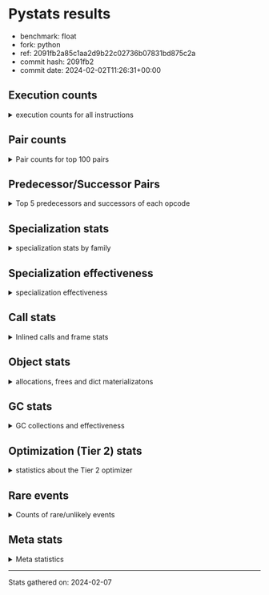 
# Pystats results

- benchmark: float
- fork: python
- ref: 2091fb2a85c1aa2d9b22c02736b07831bd875c2a
- commit hash: 2091fb2
- commit date: 2024-02-02T11:26:31+00:00

## Execution counts

<details>
<summary> execution counts for all instructions </summary>

|Name | Count | Self | Cumulative | Miss ratio | 
|---|---:|---:|---:|---:|
| LOAD_FAST | 80,189,140 | 18.5% | 18.5% |  |
| STORE_ATTR_SLOT | 48,052,540 | 11.1% | 29.6% |  |
| BINARY_OP | 32,010,300 | 7.4% | 37.0% |  |
| LOAD_FAST_LOAD_FAST | 32,001,440 | 7.4% | 44.4% |  |
| LOAD_GLOBAL_MODULE | 32,001,140 | 7.4% | 51.8% |  |
| LOAD_CONST | 32,000,720 | 7.4% | 59.2% |  |
| CALL_BUILTIN_O | 32,000,420 | 7.4% | 66.6% |  |
| STORE_FAST | 16,029,420 | 3.7% | 70.3% |  |
| ENTER_EXECUTOR | 16,024,700 | 3.7% | 74.1% |  |
| CALL | 16,004,920 | 3.7% | 77.8% |  |
| COPY | 16,001,440 | 3.7% | 81.5% |  |
| BINARY_OP_MULTIPLY_FLOAT | 16,001,360 | 3.7% | 85.2% |  |
| RESUME_CHECK | 16,001,240 | 3.7% | 88.9% | 0.1% |
| RETURN_CONST | 16,000,480 | 3.7% | 92.6% |  |
| INTERPRETER_EXIT | 16,000,160 | 3.7% | 96.3% |  |
| STORE_SUBSCR_LIST_INT | 15,999,980 | 3.7% | 100.0% |  |
| LOAD_ATTR_SLOT | 107,040 | 0.0% | 100.0% |  |
| POP_JUMP_IF_FALSE | 26,680 | 0.0% | 100.0% |  |
| COMPARE_OP_FLOAT | 26,540 | 0.0% | 100.0% |  |
| RETURN_VALUE | 25,580 | 0.0% | 100.0% |  |
| JUMP_FORWARD | 13,320 | 0.0% | 100.0% |  |
| SWAP | 1,440 | 0.0% | 100.0% |  |
| FOR_ITER_LIST | 1,240 | 0.0% | 100.0% |  |
| JUMP_BACKWARD | 1,180 | 0.0% | 100.0% |  |
| CALL_PY_EXACT_ARGS | 1,060 | 0.0% | 100.0% |  |
| BINARY_OP_ADD_FLOAT | 920 | 0.0% | 100.0% |  |
| LOAD_ATTR_METHOD_NO_DICT | 920 | 0.0% | 100.0% |  |
| LOAD_ATTR | 840 | 0.0% | 100.0% |  |
| FOR_ITER_RANGE | 840 | 0.0% | 100.0% |  |
| POP_TOP | 720 | 0.0% | 100.0% |  |
| GET_ITER | 560 | 0.0% | 100.0% |  |
| PUSH_NULL | 480 | 0.0% | 100.0% |  |
| STORE_ATTR | 400 | 0.0% | 100.0% |  |
| LOAD_GLOBAL | 360 | 0.0% | 100.0% |  |
| CALL_BUILTIN_CLASS | 200 | 0.0% | 100.0% |  |
| LOAD_GLOBAL_BUILTIN | 200 | 0.0% | 100.0% |  |
| BINARY_SLICE | 160 | 0.0% | 100.0% |  |
| BUILD_LIST | 160 | 0.0% | 100.0% |  |
| COMPARE_OP | 160 | 0.0% | 100.0% |  |
| FOR_ITER | 160 | 0.0% | 100.0% |  |
| LOAD_DEREF | 160 | 0.0% | 100.0% |  |
| BINARY_SUBSCR_LIST_INT | 140 | 0.0% | 100.0% |  |
| RESUME | 120 | 0.0% | 100.0% | 18,950.0% |
| LOAD_ATTR_MODULE | 120 | 0.0% | 100.0% |  |
| NOP | 80 | 0.0% | 100.0% |  |
| CALL_FUNCTION_EX | 80 | 0.0% | 100.0% |  |
| COPY_FREE_VARS | 80 | 0.0% | 100.0% |  |
| BINARY_OP_SUBTRACT_FLOAT | 60 | 0.0% | 100.0% |  |
| COMPARE_OP_INT | 60 | 0.0% | 100.0% |  |
| BINARY_SUBSCR | 40 | 0.0% | 100.0% |  |
| STORE_SUBSCR | 40 | 0.0% | 100.0% |  |


</details>

## Pair counts

<details>
<summary> Pair counts for top 100 pairs </summary>

|Pair | Count | Self | Cumulative | 
|---|---:|---:|---:|
| LOAD_FAST STORE_ATTR_SLOT | 48,051,020 | 11.1% | 11.1% |
| LOAD_GLOBAL_MODULE LOAD_FAST | 32,000,560 | 7.4% | 18.5% |
| BINARY_OP LOAD_FAST | 32,000,000 | 7.4% | 25.9% |
| LOAD_CONST BINARY_OP | 32,000,000 | 7.4% | 33.3% |
| LOAD_FAST CALL_BUILTIN_O | 31,999,920 | 7.4% | 40.7% |
| LOAD_FAST_LOAD_FAST BINARY_OP_MULTIPLY_FLOAT | 16,001,280 | 3.7% | 44.4% |
| STORE_FAST LOAD_GLOBAL_MODULE | 16,000,840 | 3.7% | 48.1% |
| STORE_ATTR_SLOT RETURN_CONST | 16,000,440 | 3.7% | 51.8% |
| CACHE RESUME_CHECK | 16,000,120 | 3.7% | 55.5% |
| CALL LOAD_FAST_LOAD_FAST | 16,000,000 | 3.7% | 59.2% |
| COPY LOAD_FAST | 16,000,000 | 3.7% | 62.9% |
| RETURN_CONST INTERPRETER_EXIT | 16,000,000 | 3.7% | 66.6% |
| RESUME_CHECK LOAD_GLOBAL_MODULE | 16,000,000 | 3.7% | 70.3% |
| BINARY_OP_MULTIPLY_FLOAT LOAD_CONST | 15,999,980 | 3.7% | 74.0% |
| CALL_BUILTIN_O COPY | 15,999,980 | 3.7% | 77.7% |
| CALL_BUILTIN_O LOAD_CONST | 15,999,980 | 3.7% | 81.4% |
| STORE_ATTR_SLOT LOAD_FAST_LOAD_FAST | 15,999,980 | 3.7% | 85.1% |
| STORE_ATTR_SLOT STORE_FAST | 15,999,980 | 3.7% | 88.8% |
| LOAD_FAST_LOAD_FAST STORE_SUBSCR_LIST_INT | 15,999,960 | 3.7% | 92.5% |
| STORE_SUBSCR_LIST_INT ENTER_EXECUTOR | 15,999,660 | 3.7% | 96.2% |
| ENTER_EXECUTOR CALL | 15,999,520 | 3.7% | 99.9% |
| LOAD_FAST LOAD_ATTR_SLOT | 105,380 | 0.0% | 99.9% |
| LOAD_ATTR_SLOT LOAD_FAST | 65,840 | 0.0% | 99.9% |
| STORE_ATTR_SLOT LOAD_FAST | 52,140 | 0.0% | 99.9% |
| POP_JUMP_IF_FALSE LOAD_FAST | 26,600 | 0.0% | 99.9% |
| COMPARE_OP_FLOAT POP_JUMP_IF_FALSE | 26,540 | 0.0% | 100.0% |
| LOAD_ATTR_SLOT COMPARE_OP_FLOAT | 26,480 | 0.0% | 100.0% |
| LOAD_FAST RETURN_VALUE | 25,420 | 0.0% | 100.0% |
| RETURN_VALUE STORE_FAST | 25,180 | 0.0% | 100.0% |
| STORE_FAST ENTER_EXECUTOR | 24,840 | 0.0% | 100.0% |
| ENTER_EXECUTOR LOAD_FAST | 24,700 | 0.0% | 100.0% |
| JUMP_FORWARD LOAD_FAST | 13,320 | 0.0% | 100.0% |
| LOAD_ATTR_SLOT JUMP_FORWARD | 13,280 | 0.0% | 100.0% |
| BINARY_OP BINARY_OP | 8,460 | 0.0% | 100.0% |
| CALL CALL | 4,200 | 0.0% | 100.0% |
| STORE_FAST LOAD_FAST | 3,040 | 0.0% | 100.0% |
| LOAD_FAST BINARY_OP | 1,640 | 0.0% | 100.0% |
| BINARY_OP SWAP | 1,440 | 0.0% | 100.0% |
| LOAD_FAST COPY | 1,440 | 0.0% | 100.0% |
| LOAD_ATTR_SLOT STORE_FAST | 1,380 | 0.0% | 100.0% |
| COPY LOAD_ATTR_SLOT | 1,320 | 0.0% | 100.0% |
| SWAP STORE_ATTR_SLOT | 1,320 | 0.0% | 100.0% |
| CALL_PY_EXACT_ARGS RESUME_CHECK | 1,060 | 0.0% | 100.0% |
| RESUME_CHECK LOAD_FAST | 1,060 | 0.0% | 100.0% |
| FOR_ITER_LIST STORE_FAST | 920 | 0.0% | 100.0% |
| LOAD_FAST LOAD_ATTR_METHOD_NO_DICT | 880 | 0.0% | 100.0% |
| BINARY_OP_MULTIPLY_FLOAT BINARY_OP_ADD_FLOAT | 880 | 0.0% | 100.0% |
| LOAD_FAST CALL | 720 | 0.0% | 100.0% |
| LOAD_FAST LOAD_ATTR | 640 | 0.0% | 100.0% |
| JUMP_BACKWARD FOR_ITER_LIST | 600 | 0.0% | 100.0% |
| FOR_ITER_RANGE STORE_FAST | 600 | 0.0% | 100.0% |
| LOAD_FAST CALL_PY_EXACT_ARGS | 560 | 0.0% | 100.0% |
| POP_TOP JUMP_BACKWARD | 500 | 0.0% | 100.0% |
| RETURN_CONST POP_TOP | 480 | 0.0% | 100.0% |
| BINARY_OP_ADD_FLOAT LOAD_FAST_LOAD_FAST | 460 | 0.0% | 100.0% |
| BINARY_OP_MULTIPLY_FLOAT LOAD_FAST_LOAD_FAST | 460 | 0.0% | 100.0% |
| CALL_BUILTIN_O STORE_FAST | 460 | 0.0% | 100.0% |
| LOAD_ATTR_METHOD_NO_DICT LOAD_FAST | 460 | 0.0% | 100.0% |
| LOAD_GLOBAL_MODULE LOAD_FAST_LOAD_FAST | 460 | 0.0% | 100.0% |
| JUMP_BACKWARD FOR_ITER_RANGE | 440 | 0.0% | 100.0% |
| BINARY_OP_ADD_FLOAT CALL_BUILTIN_O | 440 | 0.0% | 100.0% |
| LOAD_ATTR_METHOD_NO_DICT CALL_PY_EXACT_ARGS | 440 | 0.0% | 100.0% |
| PUSH_NULL CALL | 400 | 0.0% | 100.0% |
| LOAD_FAST LOAD_CONST | 400 | 0.0% | 100.0% |
| LOAD_ATTR LOAD_ATTR_SLOT | 340 | 0.0% | 100.0% |
| STORE_FAST JUMP_BACKWARD | 340 | 0.0% | 100.0% |
| ENTER_EXECUTOR FOR_ITER_LIST | 320 | 0.0% | 100.0% |
| LOAD_FAST PUSH_NULL | 320 | 0.0% | 100.0% |
| STORE_SUBSCR_LIST_INT JUMP_BACKWARD | 320 | 0.0% | 100.0% |
| GET_ITER FOR_ITER_LIST | 280 | 0.0% | 100.0% |
| LOAD_FAST STORE_ATTR | 280 | 0.0% | 100.0% |
| CALL POP_TOP | 240 | 0.0% | 100.0% |
| LOAD_FAST GET_ITER | 240 | 0.0% | 100.0% |
| FOR_ITER_RANGE LOAD_FAST | 240 | 0.0% | 100.0% |
| GET_ITER FOR_ITER_RANGE | 200 | 0.0% | 100.0% |
| LOAD_ATTR LOAD_FAST | 200 | 0.0% | 100.0% |
| STORE_ATTR STORE_ATTR_SLOT | 200 | 0.0% | 100.0% |
| LOAD_GLOBAL_BUILTIN LOAD_FAST | 200 | 0.0% | 100.0% |
| BINARY_OP STORE_FAST | 180 | 0.0% | 100.0% |
| BINARY_SLICE GET_ITER | 160 | 0.0% | 100.0% |
| RETURN_VALUE INTERPRETER_EXIT | 160 | 0.0% | 100.0% |
| RETURN_VALUE RETURN_VALUE | 160 | 0.0% | 100.0% |
| BUILD_LIST LOAD_FAST | 160 | 0.0% | 100.0% |
| ENTER_EXECUTOR FOR_ITER_RANGE | 160 | 0.0% | 100.0% |
| LOAD_CONST BINARY_SLICE | 160 | 0.0% | 100.0% |
| LOAD_CONST BUILD_LIST | 160 | 0.0% | 100.0% |
| LOAD_CONST LOAD_CONST | 160 | 0.0% | 100.0% |
| LOAD_FAST CALL_BUILTIN_CLASS | 160 | 0.0% | 100.0% |
| LOAD_FAST_LOAD_FAST BINARY_OP | 160 | 0.0% | 100.0% |
| STORE_FAST LOAD_GLOBAL | 160 | 0.0% | 100.0% |
| FOR_ITER_LIST LOAD_FAST | 160 | 0.0% | 100.0% |
| POP_TOP ENTER_EXECUTOR | 140 | 0.0% | 100.0% |
| LOAD_GLOBAL LOAD_GLOBAL_MODULE | 140 | 0.0% | 100.0% |
| BINARY_SUBSCR_LIST_INT STORE_FAST | 140 | 0.0% | 100.0% |
| CALL_BUILTIN_CLASS GET_ITER | 140 | 0.0% | 100.0% |
| RESUME_CHECK LOAD_CONST | 140 | 0.0% | 100.0% |
| CALL STORE_FAST | 120 | 0.0% | 100.0% |
| COPY LOAD_ATTR | 120 | 0.0% | 100.0% |
| LOAD_CONST BINARY_SUBSCR_LIST_INT | 120 | 0.0% | 100.0% |
| LOAD_GLOBAL LOAD_FAST | 120 | 0.0% | 100.0% |


</details>

## Predecessor/Successor Pairs

<details>
<summary> Top 5 predecessors and successors of each opcode </summary>

### BINARY_SLICE

<details>
<summary> Successors and predecessors for BINARY_SLICE </summary>

|Predecessors | Count | Percentage | 
|---|---:|---:|
| LOAD_CONST | 160 | 100.0% |

|Successors | Count | Percentage | 
|---|---:|---:|
| GET_ITER | 160 | 100.0% |


</details>

### CACHE

<details>
<summary> Successors and predecessors for CACHE </summary>

|Successors | Count | Percentage | 
|---|---:|---:|
| RESUME_CHECK | 16,000,120 | 100.0% |
| RESUME | 40 | 0.0% |


</details>

### BINARY_SUBSCR

<details>
<summary> Successors and predecessors for BINARY_SUBSCR </summary>

|Predecessors | Count | Percentage | 
|---|---:|---:|
| LOAD_CONST | 40 | 100.0% |

|Successors | Count | Percentage | 
|---|---:|---:|
| STORE_FAST | 20 | 50.0% |
| BINARY_SUBSCR_LIST_INT | 20 | 50.0% |


</details>

### GET_ITER

<details>
<summary> Successors and predecessors for GET_ITER </summary>

|Predecessors | Count | Percentage | 
|---|---:|---:|
| LOAD_FAST | 240 | 42.9% |
| BINARY_SLICE | 160 | 28.6% |
| CALL_BUILTIN_CLASS | 140 | 25.0% |
| CALL | 20 | 3.6% |

|Successors | Count | Percentage | 
|---|---:|---:|
| FOR_ITER_LIST | 280 | 50.0% |
| FOR_ITER_RANGE | 200 | 35.7% |
| FOR_ITER | 80 | 14.3% |


</details>

### INTERPRETER_EXIT

<details>
<summary> Successors and predecessors for INTERPRETER_EXIT </summary>

|Predecessors | Count | Percentage | 
|---|---:|---:|
| RETURN_CONST | 16,000,000 | 100.0% |
| RETURN_VALUE | 160 | 0.0% |


</details>

### NOP

<details>
<summary> Successors and predecessors for NOP </summary>

|Predecessors | Count | Percentage | 
|---|---:|---:|
| POP_TOP | 80 | 100.0% |

|Successors | Count | Percentage | 
|---|---:|---:|
| LOAD_DEREF | 80 | 100.0% |


</details>

### POP_TOP

<details>
<summary> Successors and predecessors for POP_TOP </summary>

|Predecessors | Count | Percentage | 
|---|---:|---:|
| RETURN_CONST | 480 | 66.7% |
| CALL | 240 | 33.3% |

|Successors | Count | Percentage | 
|---|---:|---:|
| JUMP_BACKWARD | 500 | 69.4% |
| ENTER_EXECUTOR | 140 | 19.4% |
| NOP | 80 | 11.1% |


</details>

### PUSH_NULL

<details>
<summary> Successors and predecessors for PUSH_NULL </summary>

|Predecessors | Count | Percentage | 
|---|---:|---:|
| LOAD_FAST | 320 | 66.7% |
| LOAD_DEREF | 80 | 16.7% |
| LOAD_ATTR_MODULE | 60 | 12.5% |
| LOAD_ATTR | 20 | 4.2% |

|Successors | Count | Percentage | 
|---|---:|---:|
| CALL | 400 | 83.3% |
| LOAD_FAST | 80 | 16.7% |


</details>

### RETURN_VALUE

<details>
<summary> Successors and predecessors for RETURN_VALUE </summary>

|Predecessors | Count | Percentage | 
|---|---:|---:|
| LOAD_FAST | 25,420 | 99.4% |
| RETURN_VALUE | 160 | 0.6% |

|Successors | Count | Percentage | 
|---|---:|---:|
| STORE_FAST | 25,180 | 98.4% |
| INTERPRETER_EXIT | 160 | 0.6% |
| RETURN_VALUE | 160 | 0.6% |
| LOAD_GLOBAL | 40 | 0.2% |
| LOAD_GLOBAL_MODULE | 40 | 0.2% |


</details>

### STORE_SUBSCR

<details>
<summary> Successors and predecessors for STORE_SUBSCR </summary>

|Predecessors | Count | Percentage | 
|---|---:|---:|
| LOAD_FAST_LOAD_FAST | 40 | 100.0% |

|Successors | Count | Percentage | 
|---|---:|---:|
| JUMP_BACKWARD | 20 | 50.0% |
| STORE_SUBSCR_LIST_INT | 20 | 50.0% |


</details>

### BINARY_OP

<details>
<summary> Successors and predecessors for BINARY_OP </summary>

|Predecessors | Count | Percentage | 
|---|---:|---:|
| LOAD_CONST | 32,000,000 | 100.0% |
| BINARY_OP | 8,460 | 0.0% |
| LOAD_FAST | 1,640 | 0.0% |
| LOAD_FAST_LOAD_FAST | 160 | 0.0% |
| BINARY_OP_MULTIPLY_FLOAT | 40 | 0.0% |

|Successors | Count | Percentage | 
|---|---:|---:|
| LOAD_FAST | 32,000,000 | 100.0% |
| BINARY_OP | 8,460 | 0.0% |
| SWAP | 1,440 | 0.0% |
| STORE_FAST | 180 | 0.0% |
| BINARY_OP_MULTIPLY_FLOAT | 80 | 0.0% |


</details>

### BUILD_LIST

<details>
<summary> Successors and predecessors for BUILD_LIST </summary>

|Predecessors | Count | Percentage | 
|---|---:|---:|
| LOAD_CONST | 160 | 100.0% |

|Successors | Count | Percentage | 
|---|---:|---:|
| LOAD_FAST | 160 | 100.0% |


</details>

### CALL

<details>
<summary> Successors and predecessors for CALL </summary>

|Predecessors | Count | Percentage | 
|---|---:|---:|
| ENTER_EXECUTOR | 15,999,520 | 100.0% |
| CALL | 4,200 | 0.0% |
| LOAD_FAST | 720 | 0.0% |
| PUSH_NULL | 400 | 0.0% |
| BINARY_OP | 20 | 0.0% |

|Successors | Count | Percentage | 
|---|---:|---:|
| LOAD_FAST_LOAD_FAST | 16,000,000 | 100.0% |
| CALL | 4,200 | 0.0% |
| POP_TOP | 240 | 0.0% |
| STORE_FAST | 120 | 0.0% |
| LOAD_FAST | 80 | 0.0% |


</details>

### CALL_FUNCTION_EX

<details>
<summary> Successors and predecessors for CALL_FUNCTION_EX </summary>

|Predecessors | Count | Percentage | 
|---|---:|---:|
| LOAD_FAST | 80 | 100.0% |

|Successors | Count | Percentage | 
|---|---:|---:|
| COPY_FREE_VARS | 80 | 100.0% |


</details>

### COMPARE_OP

<details>
<summary> Successors and predecessors for COMPARE_OP </summary>

|Predecessors | Count | Percentage | 
|---|---:|---:|
| LOAD_ATTR | 60 | 37.5% |
| LOAD_ATTR_SLOT | 60 | 37.5% |
| LOAD_CONST | 40 | 25.0% |

|Successors | Count | Percentage | 
|---|---:|---:|
| POP_JUMP_IF_FALSE | 80 | 50.0% |
| COMPARE_OP_FLOAT | 60 | 37.5% |
| COMPARE_OP_INT | 20 | 12.5% |


</details>

### COPY

<details>
<summary> Successors and predecessors for COPY </summary>

|Predecessors | Count | Percentage | 
|---|---:|---:|
| CALL_BUILTIN_O | 15,999,980 | 100.0% |
| LOAD_FAST | 1,440 | 0.0% |
| CALL | 20 | 0.0% |

|Successors | Count | Percentage | 
|---|---:|---:|
| LOAD_FAST | 16,000,000 | 100.0% |
| LOAD_ATTR_SLOT | 1,320 | 0.0% |
| LOAD_ATTR | 120 | 0.0% |


</details>

### COPY_FREE_VARS

<details>
<summary> Successors and predecessors for COPY_FREE_VARS </summary>

|Predecessors | Count | Percentage | 
|---|---:|---:|
| CALL_FUNCTION_EX | 80 | 100.0% |

|Successors | Count | Percentage | 
|---|---:|---:|
| RESUME_CHECK | 60 | 75.0% |
| RESUME | 20 | 25.0% |


</details>

### ENTER_EXECUTOR

<details>
<summary> Successors and predecessors for ENTER_EXECUTOR </summary>

|Predecessors | Count | Percentage | 
|---|---:|---:|
| STORE_SUBSCR_LIST_INT | 15,999,660 | 99.8% |
| STORE_FAST | 24,840 | 0.2% |
| POP_TOP | 140 | 0.0% |
| JUMP_BACKWARD | 60 | 0.0% |

|Successors | Count | Percentage | 
|---|---:|---:|
| CALL | 15,999,520 | 99.8% |
| LOAD_FAST | 24,700 | 0.2% |
| FOR_ITER_LIST | 320 | 0.0% |
| FOR_ITER_RANGE | 160 | 0.0% |


</details>

### FOR_ITER

<details>
<summary> Successors and predecessors for FOR_ITER </summary>

|Predecessors | Count | Percentage | 
|---|---:|---:|
| GET_ITER | 80 | 50.0% |
| JUMP_BACKWARD | 80 | 50.0% |

|Successors | Count | Percentage | 
|---|---:|---:|
| STORE_FAST | 80 | 50.0% |
| FOR_ITER_LIST | 40 | 25.0% |
| FOR_ITER_RANGE | 40 | 25.0% |


</details>

### JUMP_BACKWARD

<details>
<summary> Successors and predecessors for JUMP_BACKWARD </summary>

|Predecessors | Count | Percentage | 
|---|---:|---:|
| POP_TOP | 500 | 42.4% |
| STORE_FAST | 340 | 28.8% |
| STORE_SUBSCR_LIST_INT | 320 | 27.1% |
| STORE_SUBSCR | 20 | 1.7% |

|Successors | Count | Percentage | 
|---|---:|---:|
| FOR_ITER_LIST | 600 | 50.8% |
| FOR_ITER_RANGE | 440 | 37.3% |
| FOR_ITER | 80 | 6.8% |
| ENTER_EXECUTOR | 60 | 5.1% |


</details>

### JUMP_FORWARD

<details>
<summary> Successors and predecessors for JUMP_FORWARD </summary>

|Predecessors | Count | Percentage | 
|---|---:|---:|
| LOAD_ATTR_SLOT | 13,280 | 99.7% |
| LOAD_ATTR | 40 | 0.3% |

|Successors | Count | Percentage | 
|---|---:|---:|
| LOAD_FAST | 13,320 | 100.0% |


</details>

### LOAD_ATTR

<details>
<summary> Successors and predecessors for LOAD_ATTR </summary>

|Predecessors | Count | Percentage | 
|---|---:|---:|
| LOAD_FAST | 640 | 76.2% |
| COPY | 120 | 14.3% |
| LOAD_GLOBAL | 40 | 4.8% |
| LOAD_GLOBAL_MODULE | 40 | 4.8% |

|Successors | Count | Percentage | 
|---|---:|---:|
| LOAD_ATTR_SLOT | 340 | 40.5% |
| LOAD_FAST | 200 | 23.8% |
| STORE_FAST | 80 | 9.5% |
| COMPARE_OP | 60 | 7.1% |
| JUMP_FORWARD | 40 | 4.8% |


</details>

### LOAD_CONST

<details>
<summary> Successors and predecessors for LOAD_CONST </summary>

|Predecessors | Count | Percentage | 
|---|---:|---:|
| BINARY_OP_MULTIPLY_FLOAT | 15,999,980 | 50.0% |
| CALL_BUILTIN_O | 15,999,980 | 50.0% |
| LOAD_FAST | 400 | 0.0% |
| LOAD_CONST | 160 | 0.0% |
| RESUME_CHECK | 140 | 0.0% |

|Successors | Count | Percentage | 
|---|---:|---:|
| BINARY_OP | 32,000,000 | 100.0% |
| BINARY_SLICE | 160 | 0.0% |
| BUILD_LIST | 160 | 0.0% |
| LOAD_CONST | 160 | 0.0% |
| BINARY_SUBSCR_LIST_INT | 120 | 0.0% |


</details>

### LOAD_DEREF

<details>
<summary> Successors and predecessors for LOAD_DEREF </summary>

|Predecessors | Count | Percentage | 
|---|---:|---:|
| NOP | 80 | 50.0% |
| STORE_FAST | 80 | 50.0% |

|Successors | Count | Percentage | 
|---|---:|---:|
| PUSH_NULL | 80 | 50.0% |
| STORE_FAST | 80 | 50.0% |


</details>

### LOAD_FAST

<details>
<summary> Successors and predecessors for LOAD_FAST </summary>

|Predecessors | Count | Percentage | 
|---|---:|---:|
| LOAD_GLOBAL_MODULE | 32,000,560 | 39.9% |
| BINARY_OP | 32,000,000 | 39.9% |
| COPY | 16,000,000 | 20.0% |
| LOAD_ATTR_SLOT | 65,840 | 0.1% |
| STORE_ATTR_SLOT | 52,140 | 0.1% |

|Successors | Count | Percentage | 
|---|---:|---:|
| STORE_ATTR_SLOT | 48,051,020 | 59.9% |
| CALL_BUILTIN_O | 31,999,920 | 39.9% |
| LOAD_ATTR_SLOT | 105,380 | 0.1% |
| RETURN_VALUE | 25,420 | 0.0% |
| BINARY_OP | 1,640 | 0.0% |


</details>

### LOAD_FAST_LOAD_FAST

<details>
<summary> Successors and predecessors for LOAD_FAST_LOAD_FAST </summary>

|Predecessors | Count | Percentage | 
|---|---:|---:|
| CALL | 16,000,000 | 50.0% |
| STORE_ATTR_SLOT | 15,999,980 | 50.0% |
| BINARY_OP_ADD_FLOAT | 460 | 0.0% |
| BINARY_OP_MULTIPLY_FLOAT | 460 | 0.0% |
| LOAD_GLOBAL_MODULE | 460 | 0.0% |

|Successors | Count | Percentage | 
|---|---:|---:|
| BINARY_OP_MULTIPLY_FLOAT | 16,001,280 | 50.0% |
| STORE_SUBSCR_LIST_INT | 15,999,960 | 50.0% |
| BINARY_OP | 160 | 0.0% |
| STORE_SUBSCR | 40 | 0.0% |


</details>

### LOAD_GLOBAL

<details>
<summary> Successors and predecessors for LOAD_GLOBAL </summary>

|Predecessors | Count | Percentage | 
|---|---:|---:|
| STORE_FAST | 160 | 44.4% |
| RETURN_VALUE | 40 | 11.1% |
| POP_JUMP_IF_FALSE | 40 | 11.1% |
| RESUME | 40 | 11.1% |
| FOR_ITER_LIST | 40 | 11.1% |

|Successors | Count | Percentage | 
|---|---:|---:|
| LOAD_GLOBAL_MODULE | 140 | 38.9% |
| LOAD_FAST | 120 | 33.3% |
| LOAD_ATTR | 40 | 11.1% |
| LOAD_GLOBAL_BUILTIN | 40 | 11.1% |
| LOAD_FAST_LOAD_FAST | 20 | 5.6% |


</details>

### POP_JUMP_IF_FALSE

<details>
<summary> Successors and predecessors for POP_JUMP_IF_FALSE </summary>

|Predecessors | Count | Percentage | 
|---|---:|---:|
| COMPARE_OP_FLOAT | 26,540 | 99.5% |
| COMPARE_OP | 80 | 0.3% |
| COMPARE_OP_INT | 60 | 0.2% |

|Successors | Count | Percentage | 
|---|---:|---:|
| LOAD_FAST | 26,600 | 99.7% |
| LOAD_GLOBAL | 40 | 0.1% |
| LOAD_GLOBAL_BUILTIN | 40 | 0.1% |


</details>

### RETURN_CONST

<details>
<summary> Successors and predecessors for RETURN_CONST </summary>

|Predecessors | Count | Percentage | 
|---|---:|---:|
| STORE_ATTR_SLOT | 16,000,440 | 100.0% |
| STORE_ATTR | 40 | 0.0% |

|Successors | Count | Percentage | 
|---|---:|---:|
| INTERPRETER_EXIT | 16,000,000 | 100.0% |
| POP_TOP | 480 | 0.0% |


</details>

### STORE_ATTR

<details>
<summary> Successors and predecessors for STORE_ATTR </summary>

|Predecessors | Count | Percentage | 
|---|---:|---:|
| LOAD_FAST | 280 | 70.0% |
| SWAP | 120 | 30.0% |

|Successors | Count | Percentage | 
|---|---:|---:|
| STORE_ATTR_SLOT | 200 | 50.0% |
| LOAD_FAST | 120 | 30.0% |
| RETURN_CONST | 40 | 10.0% |
| LOAD_FAST_LOAD_FAST | 20 | 5.0% |
| STORE_FAST | 20 | 5.0% |


</details>

### STORE_FAST

<details>
<summary> Successors and predecessors for STORE_FAST </summary>

|Predecessors | Count | Percentage | 
|---|---:|---:|
| STORE_ATTR_SLOT | 15,999,980 | 99.8% |
| RETURN_VALUE | 25,180 | 0.2% |
| LOAD_ATTR_SLOT | 1,380 | 0.0% |
| FOR_ITER_LIST | 920 | 0.0% |
| FOR_ITER_RANGE | 600 | 0.0% |

|Successors | Count | Percentage | 
|---|---:|---:|
| LOAD_GLOBAL_MODULE | 16,000,840 | 99.8% |
| ENTER_EXECUTOR | 24,840 | 0.2% |
| LOAD_FAST | 3,040 | 0.0% |
| JUMP_BACKWARD | 340 | 0.0% |
| LOAD_GLOBAL | 160 | 0.0% |


</details>

### SWAP

<details>
<summary> Successors and predecessors for SWAP </summary>

|Predecessors | Count | Percentage | 
|---|---:|---:|
| BINARY_OP | 1,440 | 100.0% |

|Successors | Count | Percentage | 
|---|---:|---:|
| STORE_ATTR_SLOT | 1,320 | 91.7% |
| STORE_ATTR | 120 | 8.3% |


</details>

### RESUME

<details>
<summary> Successors and predecessors for RESUME </summary>

|Predecessors | Count | Percentage | 
|---|---:|---:|
| CALL | 60 | 50.0% |
| CACHE | 40 | 33.3% |
| COPY_FREE_VARS | 20 | 16.7% |

|Successors | Count | Percentage | 
|---|---:|---:|
| LOAD_FAST | 60 | 50.0% |
| LOAD_GLOBAL | 40 | 33.3% |
| LOAD_CONST | 20 | 16.7% |


</details>

### BINARY_OP_ADD_FLOAT

<details>
<summary> Successors and predecessors for BINARY_OP_ADD_FLOAT </summary>

|Predecessors | Count | Percentage | 
|---|---:|---:|
| BINARY_OP_MULTIPLY_FLOAT | 880 | 95.7% |
| BINARY_OP | 40 | 4.3% |

|Successors | Count | Percentage | 
|---|---:|---:|
| LOAD_FAST_LOAD_FAST | 460 | 50.0% |
| CALL_BUILTIN_O | 440 | 47.8% |
| CALL | 20 | 2.2% |


</details>

### BINARY_OP_MULTIPLY_FLOAT

<details>
<summary> Successors and predecessors for BINARY_OP_MULTIPLY_FLOAT </summary>

|Predecessors | Count | Percentage | 
|---|---:|---:|
| LOAD_FAST_LOAD_FAST | 16,001,280 | 100.0% |
| BINARY_OP | 80 | 0.0% |

|Successors | Count | Percentage | 
|---|---:|---:|
| LOAD_CONST | 15,999,980 | 100.0% |
| BINARY_OP_ADD_FLOAT | 880 | 0.0% |
| LOAD_FAST_LOAD_FAST | 460 | 0.0% |
| BINARY_OP | 40 | 0.0% |


</details>

### BINARY_OP_SUBTRACT_FLOAT

<details>
<summary> Successors and predecessors for BINARY_OP_SUBTRACT_FLOAT </summary>

|Predecessors | Count | Percentage | 
|---|---:|---:|
| LOAD_FAST | 40 | 66.7% |
| BINARY_OP | 20 | 33.3% |

|Successors | Count | Percentage | 
|---|---:|---:|
| STORE_FAST | 60 | 100.0% |


</details>

### BINARY_SUBSCR_LIST_INT

<details>
<summary> Successors and predecessors for BINARY_SUBSCR_LIST_INT </summary>

|Predecessors | Count | Percentage | 
|---|---:|---:|
| LOAD_CONST | 120 | 85.7% |
| BINARY_SUBSCR | 20 | 14.3% |

|Successors | Count | Percentage | 
|---|---:|---:|
| STORE_FAST | 140 | 100.0% |


</details>

### CALL_BUILTIN_CLASS

<details>
<summary> Successors and predecessors for CALL_BUILTIN_CLASS </summary>

|Predecessors | Count | Percentage | 
|---|---:|---:|
| LOAD_FAST | 160 | 80.0% |
| CALL | 40 | 20.0% |

|Successors | Count | Percentage | 
|---|---:|---:|
| GET_ITER | 140 | 70.0% |
| STORE_FAST | 60 | 30.0% |


</details>

### CALL_BUILTIN_O

<details>
<summary> Successors and predecessors for CALL_BUILTIN_O </summary>

|Predecessors | Count | Percentage | 
|---|---:|---:|
| LOAD_FAST | 31,999,920 | 100.0% |
| BINARY_OP_ADD_FLOAT | 440 | 0.0% |
| CALL | 60 | 0.0% |

|Successors | Count | Percentage | 
|---|---:|---:|
| COPY | 15,999,980 | 50.0% |
| LOAD_CONST | 15,999,980 | 50.0% |
| STORE_FAST | 460 | 0.0% |


</details>

### CALL_PY_EXACT_ARGS

<details>
<summary> Successors and predecessors for CALL_PY_EXACT_ARGS </summary>

|Predecessors | Count | Percentage | 
|---|---:|---:|
| LOAD_FAST | 560 | 52.8% |
| LOAD_ATTR_METHOD_NO_DICT | 440 | 41.5% |
| CALL | 60 | 5.7% |

|Successors | Count | Percentage | 
|---|---:|---:|
| RESUME_CHECK | 1,060 | 100.0% |


</details>

### COMPARE_OP_FLOAT

<details>
<summary> Successors and predecessors for COMPARE_OP_FLOAT </summary>

|Predecessors | Count | Percentage | 
|---|---:|---:|
| LOAD_ATTR_SLOT | 26,480 | 99.8% |
| COMPARE_OP | 60 | 0.2% |

|Successors | Count | Percentage | 
|---|---:|---:|
| POP_JUMP_IF_FALSE | 26,540 | 100.0% |


</details>

### COMPARE_OP_INT

<details>
<summary> Successors and predecessors for COMPARE_OP_INT </summary>

|Predecessors | Count | Percentage | 
|---|---:|---:|
| LOAD_CONST | 40 | 66.7% |
| COMPARE_OP | 20 | 33.3% |

|Successors | Count | Percentage | 
|---|---:|---:|
| POP_JUMP_IF_FALSE | 60 | 100.0% |


</details>

### FOR_ITER_LIST

<details>
<summary> Successors and predecessors for FOR_ITER_LIST </summary>

|Predecessors | Count | Percentage | 
|---|---:|---:|
| JUMP_BACKWARD | 600 | 48.4% |
| ENTER_EXECUTOR | 320 | 25.8% |
| GET_ITER | 280 | 22.6% |
| FOR_ITER | 40 | 3.2% |

|Successors | Count | Percentage | 
|---|---:|---:|
| STORE_FAST | 920 | 74.2% |
| LOAD_FAST | 160 | 12.9% |
| LOAD_GLOBAL_MODULE | 120 | 9.7% |
| LOAD_GLOBAL | 40 | 3.2% |


</details>

### FOR_ITER_RANGE

<details>
<summary> Successors and predecessors for FOR_ITER_RANGE </summary>

|Predecessors | Count | Percentage | 
|---|---:|---:|
| JUMP_BACKWARD | 440 | 52.4% |
| GET_ITER | 200 | 23.8% |
| ENTER_EXECUTOR | 160 | 19.0% |
| FOR_ITER | 40 | 4.8% |

|Successors | Count | Percentage | 
|---|---:|---:|
| STORE_FAST | 600 | 71.4% |
| LOAD_FAST | 240 | 28.6% |


</details>

### LOAD_ATTR_METHOD_NO_DICT

<details>
<summary> Successors and predecessors for LOAD_ATTR_METHOD_NO_DICT </summary>

|Predecessors | Count | Percentage | 
|---|---:|---:|
| LOAD_FAST | 880 | 95.7% |
| LOAD_ATTR | 40 | 4.3% |

|Successors | Count | Percentage | 
|---|---:|---:|
| LOAD_FAST | 460 | 50.0% |
| CALL_PY_EXACT_ARGS | 440 | 47.8% |
| CALL | 20 | 2.2% |


</details>

### LOAD_ATTR_MODULE

<details>
<summary> Successors and predecessors for LOAD_ATTR_MODULE </summary>

|Predecessors | Count | Percentage | 
|---|---:|---:|
| LOAD_GLOBAL_MODULE | 80 | 66.7% |
| LOAD_ATTR | 40 | 33.3% |

|Successors | Count | Percentage | 
|---|---:|---:|
| PUSH_NULL | 60 | 50.0% |
| STORE_FAST | 60 | 50.0% |


</details>

### LOAD_ATTR_SLOT

<details>
<summary> Successors and predecessors for LOAD_ATTR_SLOT </summary>

|Predecessors | Count | Percentage | 
|---|---:|---:|
| LOAD_FAST | 105,380 | 98.4% |
| COPY | 1,320 | 1.2% |
| LOAD_ATTR | 340 | 0.3% |

|Successors | Count | Percentage | 
|---|---:|---:|
| LOAD_FAST | 65,840 | 61.5% |
| COMPARE_OP_FLOAT | 26,480 | 24.7% |
| JUMP_FORWARD | 13,280 | 12.4% |
| STORE_FAST | 1,380 | 1.3% |
| COMPARE_OP | 60 | 0.1% |


</details>

### LOAD_GLOBAL_BUILTIN

<details>
<summary> Successors and predecessors for LOAD_GLOBAL_BUILTIN </summary>

|Predecessors | Count | Percentage | 
|---|---:|---:|
| STORE_FAST | 120 | 60.0% |
| LOAD_GLOBAL | 40 | 20.0% |
| POP_JUMP_IF_FALSE | 40 | 20.0% |

|Successors | Count | Percentage | 
|---|---:|---:|
| LOAD_FAST | 200 | 100.0% |


</details>

### LOAD_GLOBAL_MODULE

<details>
<summary> Successors and predecessors for LOAD_GLOBAL_MODULE </summary>

|Predecessors | Count | Percentage | 
|---|---:|---:|
| STORE_FAST | 16,000,840 | 50.0% |
| RESUME_CHECK | 16,000,000 | 50.0% |
| LOAD_GLOBAL | 140 | 0.0% |
| FOR_ITER_LIST | 120 | 0.0% |
| RETURN_VALUE | 40 | 0.0% |

|Successors | Count | Percentage | 
|---|---:|---:|
| LOAD_FAST | 32,000,560 | 100.0% |
| LOAD_FAST_LOAD_FAST | 460 | 0.0% |
| LOAD_ATTR_MODULE | 80 | 0.0% |
| LOAD_ATTR | 40 | 0.0% |


</details>

### RESUME_CHECK

<details>
<summary> Successors and predecessors for RESUME_CHECK </summary>

|Predecessors | Count | Percentage | 
|---|---:|---:|
| CACHE | 16,000,120 | 100.0% |
| CALL_PY_EXACT_ARGS | 1,060 | 0.0% |
| COPY_FREE_VARS | 60 | 0.0% |

|Successors | Count | Percentage | 
|---|---:|---:|
| LOAD_GLOBAL_MODULE | 16,000,000 | 100.0% |
| LOAD_FAST | 1,060 | 0.0% |
| LOAD_CONST | 140 | 0.0% |
| LOAD_GLOBAL | 40 | 0.0% |


</details>

### STORE_ATTR_SLOT

<details>
<summary> Successors and predecessors for STORE_ATTR_SLOT </summary>

|Predecessors | Count | Percentage | 
|---|---:|---:|
| LOAD_FAST | 48,051,020 | 100.0% |
| SWAP | 1,320 | 0.0% |
| STORE_ATTR | 200 | 0.0% |

|Successors | Count | Percentage | 
|---|---:|---:|
| RETURN_CONST | 16,000,440 | 33.3% |
| LOAD_FAST_LOAD_FAST | 15,999,980 | 33.3% |
| STORE_FAST | 15,999,980 | 33.3% |
| LOAD_FAST | 52,140 | 0.1% |


</details>

### STORE_SUBSCR_LIST_INT

<details>
<summary> Successors and predecessors for STORE_SUBSCR_LIST_INT </summary>

|Predecessors | Count | Percentage | 
|---|---:|---:|
| LOAD_FAST_LOAD_FAST | 15,999,960 | 100.0% |
| STORE_SUBSCR | 20 | 0.0% |

|Successors | Count | Percentage | 
|---|---:|---:|
| ENTER_EXECUTOR | 15,999,660 | 100.0% |
| JUMP_BACKWARD | 320 | 0.0% |


</details>


</details>

## Specialization stats

<details>
<summary> specialization stats by family </summary>

### BINARY_OP

<details>
<summary> specialization stats for BINARY_OP family </summary>

|Kind | Count | Ratio | 
|---|---:|---:|
|     deferred | 32,001,740 | 66.7% |
|          hit | 16,002,340 | 33.3% |

| | Count | Ratio | 
|---|---:|---:|
| Success | 140 | 1.6% |
| Failure | 8,420 | 98.4% |

|Failure kind | Count | Ratio | 
|---|---:|---:|
| multiply different types | 4,140 | 49.2% |
| true divide different types | 4,100 | 48.7% |
| true divide float | 180 | 2.1% |


</details>

### BINARY_SLICE

<details>
<summary> specialization stats for BINARY_SLICE family </summary>


</details>

### BINARY_SUBSCR

<details>
<summary> specialization stats for BINARY_SUBSCR family </summary>

|Kind | Count | Ratio | 
|---|---:|---:|
|     deferred | 20 | 11.1% |
|          hit | 140 | 77.8% |

| | Count | Ratio | 
|---|---:|---:|
| Success | 20 | 100.0% |
| Failure | 0 | 0.0% |


</details>

### CALL

<details>
<summary> specialization stats for CALL family </summary>

|Kind | Count | Ratio | 
|---|---:|---:|
|     deferred | 16,000,560 | 33.3% |
|          hit | 32,001,680 | 66.7% |

| | Count | Ratio | 
|---|---:|---:|
| Success | 160 | 3.7% |
| Failure | 4,200 | 96.3% |

|Failure kind | Count | Ratio | 
|---|---:|---:|
| no dict | 4,100 | 97.6% |
| cfunc noargs | 60 | 1.4% |
| other | 40 | 1.0% |


</details>

### COMPARE_OP

<details>
<summary> specialization stats for COMPARE_OP family </summary>

|Kind | Count | Ratio | 
|---|---:|---:|
|     deferred | 80 | 0.3% |
|          hit | 26,600 | 99.4% |

| | Count | Ratio | 
|---|---:|---:|
| Success | 80 | 100.0% |
| Failure | 0 | 0.0% |


</details>

### FOR_ITER

<details>
<summary> specialization stats for FOR_ITER family </summary>

|Kind | Count | Ratio | 
|---|---:|---:|
|     deferred | 80 | 3.6% |
|          hit | 2,080 | 92.9% |

| | Count | Ratio | 
|---|---:|---:|
| Success | 80 | 100.0% |
| Failure | 0 | 0.0% |


</details>

### LOAD_ATTR

<details>
<summary> specialization stats for LOAD_ATTR family </summary>

|Kind | Count | Ratio | 
|---|---:|---:|
|     deferred | 420 | 0.4% |
|          hit | 108,080 | 99.2% |

| | Count | Ratio | 
|---|---:|---:|
| Success | 420 | 100.0% |
| Failure | 0 | 0.0% |


</details>

### LOAD_GLOBAL

<details>
<summary> specialization stats for LOAD_GLOBAL family </summary>

|Kind | Count | Ratio | 
|---|---:|---:|
|     deferred | 180 | 0.0% |
|          hit | 32,001,340 | 100.0% |

| | Count | Ratio | 
|---|---:|---:|
| Success | 180 | 100.0% |
| Failure | 0 | 0.0% |


</details>

### POP_JUMP_IF_FALSE

<details>
<summary> specialization stats for POP_JUMP_IF_FALSE family </summary>


</details>

### STORE_ATTR

<details>
<summary> specialization stats for STORE_ATTR family </summary>

|Kind | Count | Ratio | 
|---|---:|---:|
|     deferred | 200 | 0.0% |
|          hit | 48,052,540 | 100.0% |

| | Count | Ratio | 
|---|---:|---:|
| Success | 200 | 100.0% |
| Failure | 0 | 0.0% |


</details>

### STORE_SUBSCR

<details>
<summary> specialization stats for STORE_SUBSCR family </summary>

|Kind | Count | Ratio | 
|---|---:|---:|
|     deferred | 20 | 0.0% |
|          hit | 15,999,980 | 100.0% |

| | Count | Ratio | 
|---|---:|---:|
| Success | 20 | 100.0% |
| Failure | 0 | 0.0% |


</details>


</details>

## Specialization effectiveness

<details>
<summary> specialization effectiveness </summary>

|Instructions | Count | Ratio | 
|---|---:|---:|
| Basic | 224,291,460 | 51.9% |
| Not specialized | 48,044,060 | 11.1% |
| Specialized hits | 160,173,280 | 37.0% |
| Specialized misses | 22,740 | 0.0% |

### Deferred by instruction

<details>
<summary> deferred by instruction </summary>

|Name | Count | Ratio | 
|---|---:|---:|
| BINARY_OP | 32,001,740 | 66.7% |
| CALL | 16,000,560 | 33.3% |
| LOAD_ATTR | 420 | 0.0% |
| STORE_ATTR | 200 | 0.0% |
| LOAD_GLOBAL | 180 | 0.0% |
| COMPARE_OP | 80 | 0.0% |
| FOR_ITER | 80 | 0.0% |
| BINARY_SUBSCR | 20 | 0.0% |
| STORE_SUBSCR | 20 | 0.0% |
| BINARY_SLICE | 0 | 0.0% |


</details>

### Misses by instruction

<details>
<summary> misses by instruction </summary>

|Name | Count | Ratio | 
|---|---:|---:|
| RESUME | 22,740 | 50.0% |
| RESUME_CHECK | 22,740 | 50.0% |
| CACHE | 0 | 0.0% |
| GET_ITER | 0 | 0.0% |
| INTERPRETER_EXIT | 0 | 0.0% |
| NOP | 0 | 0.0% |
| POP_TOP | 0 | 0.0% |
| PUSH_NULL | 0 | 0.0% |
| RETURN_VALUE | 0 | 0.0% |
| BUILD_LIST | 0 | 0.0% |


</details>


</details>

## Call stats

<details>
<summary> Inlined calls and frame stats </summary>

| | Count | Ratio | 
|---|---:|---:|
| Calls to PyEval_EvalDefault | 16,000,160 | 100.0% |
| Calls to Python functions inlined | 1,200 | 0.0% |
| Calls via PyEval_EvalFrame (total) | 16,000,160 | 100.0% |
| Calls via PyEval_EvalFrame (vector) | 16,000,160 | 100.0% |
| Calls via PyEval_EvalFrame (generator) | 0 | 0.0% |
| Calls via PyEval_EvalFrame (legacy) | 0 | 0.0% |
| Calls via PyEval_EvalFrame (function vectorcall) | 16,000,160 | 100.0% |
| Calls via PyEval_EvalFrame (build class) | 0 | 0.0% |
| Calls via PyEval_EvalFrame (slot) | 0 | 0.0% |
| Calls via PyEval_EvalFrame (function ex) | 80 | 0.0% |
| Calls via PyEval_EvalFrame (api) | 0 | 0.0% |
| Calls via PyEval_EvalFrame (method) | 0 | 0.0% |
| Frame objects created | 0 | 0.0% |
| Frames pushed | 31,999,940 | 200.0% |


</details>

## Object stats

<details>
<summary> allocations, frees and dict materializatons </summary>

| | Count | Ratio | 
|---|---:|---:|
| Allocations from freelist | 192,013,720 | 70.6% |
| Frees to freelist | 192,016,620 |  |
| Allocations | 79,992,840 | 29.4% |
| Allocations to 512 bytes | 79,992,480 | 29.4% |
| Allocations to 4 kbytes | 40 | 0.0% |
| Allocations over 4 kbytes | 320 | 0.0% |
| Frees | 79,999,580 |  |
| New values | 0 |  |
| Interpreter increfs | 1,199,817,740 | 94.9% |
| Interpreter decrefs | 1,359,779,080 | 88.5% |
| Increfs | 63,961,660 | 5.1% |
| Decrefs | 176,012,180 | 11.5% |
| Materialize dict (on request) | 0 |  |
| Materialize dict (new key) | 0 |  |
| Materialize dict (too big) | 0 |  |
| Materialize dict (str subclass) | 0 |  |
| Dematerialize dict | 0 |  |
| Method cache hits | 1,076 |  |
| Method cache misses | 124 |  |
| Method cache collisions | 128 |  |
| Method cache dunder hits | 15,999,980 |  |
| Method cache dunder misses | 20 |  |


</details>

## GC stats

<details>
<summary> GC collections and effectiveness </summary>

|Generation | Collections | Objects collected | Object visits | 
|---:|---:|---:|---:|
| 0 | 20,700 | 1,920 | 140,040,120 |
| 1 | 1,880 | 0 | 152,873,600 |
| 2 | 160 | 0 | 118,102,840 |


</details>

## Optimization (Tier 2) stats

<details>
<summary> statistics about the Tier 2 optimizer </summary>

| | Count | Ratio | 
|---|---:|---:|
| Optimization attempts | 60 |  |
| Traces created | 60 | 100.0% |
| Trace stack overflow | 0 | 0.0% |
| Trace stack underflow | 0 | 0.0% |
| Trace too long | 0 | 0.0% |
| Trace too short | 0 | 0.0% |
| Inner loop found | 0 | 0.0% |
| Recursive call | 0 | 0.0% |
| Low confidence | 0 | 0.0% |
| Traces executed | 16,024,700 |  |
| Uops executed | 2,895,103,080 | 180.67 |

### Trace length histogram

<details>
<summary> trace length histogram </summary>

|Range | Count | Ratio | 
|---|---:|---:|
| <= 1 | 0 | 0.0% |
| <= 2 | 0 | 0.0% |
| <= 4 | 0 | 0.0% |
| <= 8 | 0 | 0.0% |
| <= 16 | 0 | 0.0% |
| <= 32 | 20 | 33.3% |
| <= 64 | 0 | 0.0% |
| <= 128 | 0 | 0.0% |
| <= 256 | 40 | 66.7% |


</details>

### Optimized trace length histogram

<details>
<summary> optimized trace length histogram </summary>

|Range | Count | Ratio | 
|---|---:|---:|
| <= 1 | 0 | 0.0% |
| <= 2 | 0 | 0.0% |
| <= 4 | 0 | 0.0% |
| <= 8 | 0 | 0.0% |
| <= 16 | 20 | 33.3% |
| <= 32 | 0 | 0.0% |
| <= 64 | 0 | 0.0% |
| <= 128 | 40 | 66.7% |


</details>

### Trace run length histogram

<details>
<summary> trace run length histogram </summary>

|Range | Count | Ratio | 
|---|---:|---:|
| <= 1 | 0 | 0.0% |
| <= 2 | 0 | 0.0% |
| <= 4 | 160 | 0.0% |
| <= 8 | 0 | 0.0% |
| <= 16 | 15,999,520 | 99.8% |
| <= 32 | 140 | 0.0% |
| <= 64 | 0 | 0.0% |
| <= 128 | 0 | 0.0% |
| <= 256 | 560 | 0.0% |
| <= 512 | 0 | 0.0% |
| <= 1,024 | 0 | 0.0% |
| <= 2,048 | 480 | 0.0% |
| <= 4,096 | 0 | 0.0% |
| <= 8,192 | 0 | 0.0% |
| <= 16,384 | 0 | 0.0% |
| <= 32,768 | 23,520 | 0.1% |
| <= 65,536 | 0 | 0.0% |
| <= 131,072 | 0 | 0.0% |
| <= 262,144 | 0 | 0.0% |
| <= 524,288 | 0 | 0.0% |
| <= 1,048,576 | 0 | 0.0% |
| <= 2,097,152 | 0 | 0.0% |
| <= 4,194,304 | 160 | 0.0% |
| <= 8,388,608 | 0 | 0.0% |
| <= 16,777,216 | 160 | 0.0% |


</details>

### Uop execution stats

<details>
<summary> uop execution stats </summary>

|Name | Count | Self | Cumulative | Miss ratio | 
|---|---:|---:|---:|---:|
| LOAD_FAST | 511,807,500 | 17.7% | 17.7% |  |
| _GUARD_TYPE_VERSION | 367,836,840 | 12.7% | 30.4% |  |
| _SET_IP | 319,889,400 | 11.0% | 41.4% |  |
| _CHECK_VALIDITY | 271,890,680 | 9.4% | 50.8% |  |
| _LOAD_ATTR_SLOT | 239,891,180 | 8.3% | 59.1% |  |
| STORE_FAST | 127,971,140 | 4.4% | 63.5% |  |
| _STORE_ATTR_SLOT | 95,946,780 | 3.3% | 66.8% |  |
| _GUARD_BOTH_FLOAT | 79,997,600 | 2.8% | 69.6% |  |
| COPY | 47,998,560 | 1.7% | 71.3% |  |
| SWAP | 47,998,560 | 1.7% | 72.9% |  |
| _BINARY_OP_MULTIPLY_FLOAT | 47,998,560 | 1.7% | 74.6% |  |
| _BINARY_OP | 47,998,560 | 1.7% | 76.2% |  |
| _GUARD_IS_TRUE_POP | 47,972,920 | 1.7% | 77.9% | 0.1% |
| COMPARE_OP_FLOAT | 47,972,920 | 1.7% | 79.6% |  |
| _GUARD_NOT_EXHAUSTED_LIST | 31,999,200 | 1.1% | 80.7% | 0.0% |
| _ITER_CHECK_LIST | 31,999,200 | 1.1% | 81.8% |  |
| _BINARY_OP_ADD_FLOAT | 31,999,040 | 1.1% | 82.9% |  |
| _GUARD_GLOBALS_VERSION | 31,999,040 | 1.1% | 84.0% |  |
| _LOAD_GLOBAL_MODULE | 31,999,040 | 1.1% | 85.1% |  |
| RESUME_CHECK | 31,998,880 | 1.1% | 86.2% |  |
| _ITER_NEXT_LIST | 31,998,880 | 1.1% | 87.3% |  |
| _LOAD_ATTR_METHOD_NO_DICT | 31,998,880 | 1.1% | 88.4% |  |
| _CHECK_FUNCTION_EXACT_ARGS | 31,998,880 | 1.1% | 89.5% |  |
| _CHECK_STACK_SPACE | 31,998,880 | 1.1% | 90.6% |  |
| _INIT_CALL_PY_EXACT_ARGS | 31,998,880 | 1.1% | 91.7% |  |
| _PUSH_FRAME | 31,998,880 | 1.1% | 92.8% |  |
| _SAVE_RETURN_OFFSET | 31,998,880 | 1.1% | 93.9% |  |
| _POP_FRAME | 31,974,180 | 1.1% | 95.0% |  |
| _JUMP_TO_TOP | 31,974,180 | 1.1% | 96.1% |  |
| _GUARD_NOT_EXHAUSTED_RANGE | 15,999,680 | 0.6% | 96.7% | 0.0% |
| _ITER_CHECK_RANGE | 15,999,680 | 0.6% | 97.2% |  |
| _EXIT_TRACE | 15,999,520 | 0.6% | 97.8% | 100.0% |
| POP_TOP | 15,999,520 | 0.6% | 98.3% |  |
| CALL_BUILTIN_O | 15,999,520 | 0.6% | 98.9% |  |
| _ITER_NEXT_RANGE | 15,999,520 | 0.6% | 99.4% |  |
| _LOAD_CONST_INLINE_BORROW | 15,999,520 | 0.6% | 100.0% |  |


</details>

### Unsupported opcodes

<details>
<summary> unsupported opcodes </summary>

|Opcode | Count | 
|---|---:|
| CALL | 20 |


</details>


</details>

## Rare events

<details>
<summary> Counts of rare/unlikely events </summary>

|Event | Count | 
|---|---:|
| set_class | 0 |
| set_bases | 0 |
| set_eval_frame_func | 0 |
| builtin_dict | 0 |
| func_modification | 0 |


</details>

## Meta stats

<details>
<summary> Meta statistics </summary>

| | Count | 
|---|---:|
| Number of data files | 20 |


</details>

---
Stats gathered on: 2024-02-07
